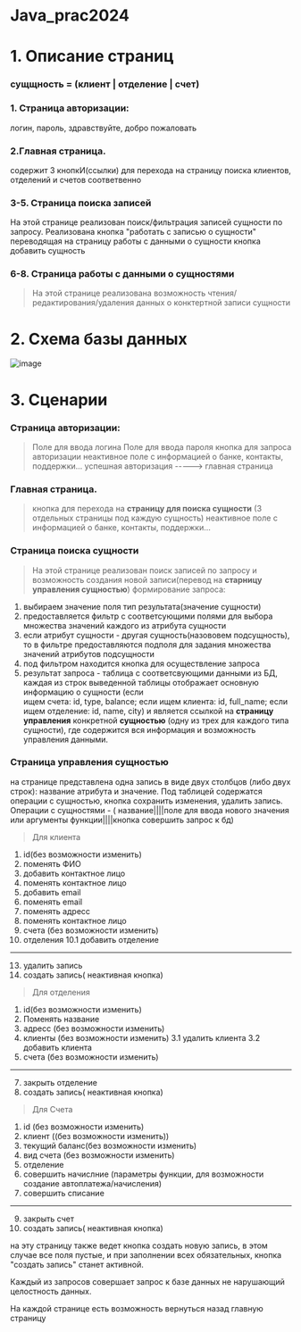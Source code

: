 # Java_prac2024

# 1. Описание страниц

### сущщность = (клиент | отделение | счет)

### 1. Страница авторизации:
логин, пароль, здравствуйте, добро пожаловать



### 2.Главная страница.
содержит 3 кнопкИ(ссылки) для перехода на страницу поиска клиентов, отделений и счетов соответвенно


### 3-5. Страница поиска записей
На этой странице реализован поиск/фильтрация записей сущности по запросу.
Реализована кнопка "работать с записью о сущности" переводящая на страницу работы с данными о сущности
кнопка добавить сущность 

### 6-8. Страница работы с данными о сущностями
> На этой странице реализована возможность чтения/редактирования/удаления данных о конктертной записи сущности








# 2. Схема базы данных
![image](https://github.com/MaratNaz12/Java_prac2024/assets/127035729/017d082a-3d7e-400a-a30a-9bebc6bc8b37)




# 3. Сценарии



### Страница авторизации:
> Поле для ввода логина
> Поле для ввода пароля
> кнопка для запроса авторизации
> неактивное поле с информацией о банке, контакты, поддержки...
успешная авторизация -----> главная страница


### Главная страница.
> кнопка для перехода на **страницу для поиска сущности** (3 отдельных страницы под каждую сущность)
> неактивное поле с информацией о банке, контакты, поддержки...


### Страница поиска сущности
> На этой странице реализован поиск записей по запросу и возможность создания новой записи(перевод на **старницу управления сущностью**)
> формирование запроса:
  1.  выбираем значение поля тип результата(значение сущности) 
  2.  предоставляется фильтр с соответсующими полями для выбора множества значений каждого из атрибута сущности
  3.  если атрибут сущности - другая сущность(назововем подсущность), то в фильтре  предоставляются подполя для задания множества значений атрибутов        подсущности
  4.  под фильтром находится кнопка для осуществление запроса
  5.  результат запроса - таблица с соответсвующими данными из БД, каждая из строк выведенной таблицы отображает основную информацию о сущности (если   
  ищем счета: id, type, balance; если ищем клиента: id, full_name; если ищем отделение: id, name, city) и  является ссылкой на **страницу управления** 
  конкретной **сущностью** (одну из трех для каждого типа сущности), где содержится вся информация и возможность управления данными.
  



### Страница управления сущностью
на странице представлена одна запись в виде двух столбцов (либо двух строк): название атрибута и значение. Под таблицей содержатся операции с сущностью, кнопка сохранить изменения, удалить запись.
Операции с сущностями - ( название||||поле для ввода нового значения или аргументы функции||||кнопка совершить запрос к бд)
> Для клиента
1. id(без возможности изменить)
2. поменять ФИО
3. добавить контактное лицо
4. поменять контактное лицо
5. добавить email
6. поменять email
7. поменять адресс
8. поменять контактное лицо
9. счета (без возможности изменить)
10. отделения
    10.1 добавить отделение
-------------- 
13. удалить запись
14. создать запись( неактивная кнопка)

> Для отделения
1. id(без возможности изменить)
2. Поменять название
3. адресс (без возможности изменить)
4. клиенты (без возможности изменить)
   3.1 удалить клиента
   3.2 добавить клиента
5. счета (без возможности изменить)
--------------  
7. закрыть отделение
8. создать запись( неактивная кнопка)

> Для Счета
1. id (без возможности изменить)
2. клиент ((без возможности изменить))
3. текущий баланс(без возможности изменить)
4. вид счета (без возможности изменить)
5. отделение
6. совершить начислние (параметры функции, для возможности создание автоплатежа/начисления)
7. совершить списание

 -------------- 
9. закрыть счет
10. создать запись( неактивная кнопка)

на эту страницу также ведет кнопка создать новую запись, в этом случае все поля пустые, и при заполнении всех обязательных, кнопка "создать запись" станет активной.

Каждый из запросов совершает запрос к базе данных не нарушающий целостность данных.
   




На каждой странице есть возможность вернуться назад главную страницу


